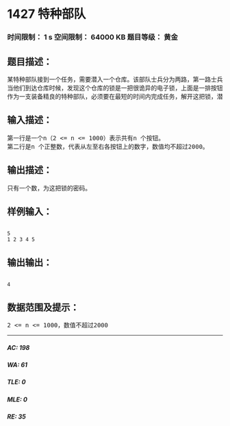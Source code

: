 # 1427 特种部队   
### 时间限制： 1 s     空间限制： 64000 KB     题目等级： 黄金  
## 题目描述：  

<pre>
某特种部队接到一个任务，需要潜入一个仓库。该部队士兵分为两路，第一路士兵已经在正面牵制住了敌人，第二路士兵正在悄悄地从后方秘密潜入敌人的仓库。  
当他们到达仓库时候，发现这个仓库的锁是一把很诡异的电子锁，上面是一排按钮，每个按钮上都有一个数字。10 秒钟后，总部返回了该锁的技术信息。要解开这把锁，首先要从左边的第一个按钮开始向右按动，中间可以跳过某些按钮，按动到最右边的按钮后，反向向左按动。最终，每个按钮都要按且仅按一次。每两个相邻按钮上数字之差的总和的最小值，便是解开这把锁的密码。  
作为一支装备精良的特种部队，必须要在最短的时间内完成任务，解开这把锁，潜入仓库。
</pre>
  
  
## 输入描述：  

<pre>
第一行是一个n（2 <= n <= 1000）表示共有n 个按钮。  
第二行是n 个正整数，代表从左至右各按钮上的数字，数值均不超过2000。
</pre>
  
  
## 输出描述：  

<pre>
只有一个数，为这把锁的密码。
</pre>
  
  
## 样例输入：  

<pre><code>
5  
1 2 3 4 5
</code></pre>
  
  
## 输出输出：  

<pre><code>
4
</code></pre>
  
  
## 数据范围及提示：  

<pre>
2 <= n <= 1000，数值不超过2000
</pre>
  
  
***  

##### AC: 198  
##### WA: 61  
##### TLE: 0  
##### MLE: 0  
##### RE: 35  
